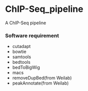 # ChIP-Seq_pipeline
A ChIP-Seq pipeline

### Software requirement
- cutadapt
- bowtie
- samtools
- bedtools
- bedToBigWig
- macs
- removeDupBed(from Weilab)
- peakAnnotate(from Weilab)
